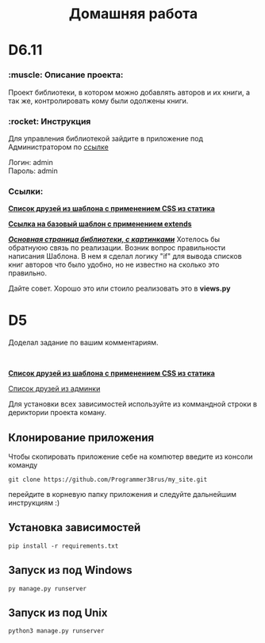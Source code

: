 <h1 align="center">Домашняя работа</h1> 


<h1>D6.11</h1>
<h3>:muscle: Описание проекта:</h3>

<p>Проект библиотеки, в котором можно добавлять авторов и их книги, 
а так же, контролировать кому были одолжены книги.</p>

<h3>:rocket: Инструкция</h3>

<p>Для управления библиотекой зайдите в приложение под Администратором по <a href="http://127.0.0.1:8000/admin">ссылке</a></p>
<p>Логин: admin <br>Пароль: admin</p>

<h3>Cсылки:</h3>

<b><a href='http://127.0.0.1:8000/friends'>Список друзей из шаблона с применением CSS из статика</a></b>

<b><a href="http://127.0.0.1:8000/base">Ссылка на базовый шаблон с применением extends</a></b>

<a href='http://127.0.0.1:8000/authors'>***Основная страница библиотеки, с картинками***</a>
Хотелось бы обратнуюю связь по реализации. Возник вопрос правильности написания Шаблона. 
В нем я сделал логику "if" для вывода списков книг авторов что было удобно, но не известно 
на сколько это правильно.  

Дайте совет. Хорошо это или стоило реализовать это в <b>views.py</b>




<h1>D5</h1>

Доделал задание по вашим комментариям.

<br>

<b><a href='http://127.0.0.1:8000/friends'>Список друзей из шаблона с применением CSS из статика</a></b>

<a href='http://127.0.0.1:8000/admin/p_library/friend/'>Список друзей из админки</a>



Для установки всех зависимостей используйте из коммандной строки
в дериктории проекта коману.
## Клонирование приложения
<p>Чтобы скопировать приложение себе на компютер введите из консоли команду</p>

```
git clone https://github.com/Programmer38rus/my_site.git
```
перейдите в корневую папку приложения и следуйте дальнейшим инструкциям :)

## Установка зависимостей

```
pip install -r requirements.txt
```

## Запуск из под Windows
```
py manage.py runserver
```

## Запуск из под Unix 
```
python3 manage.py runserver
```
